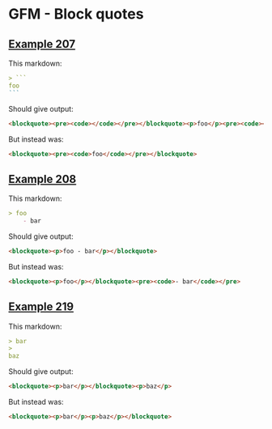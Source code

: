 # GFM - Block quotes

## [Example 207](https://spec.commonmark.org/0.29/#example-207)

This markdown:

````````````markdown
> ```
foo
```

````````````

Should give output:

````````````html
<blockquote><pre><code></code></pre></blockquote><p>foo</p><pre><code></code></pre>
````````````

But instead was:

````````````html
<blockquote><pre><code>foo</code></pre></blockquote>
````````````
## [Example 208](https://spec.commonmark.org/0.29/#example-208)

This markdown:

````````````markdown
> foo
    - bar

````````````

Should give output:

````````````html
<blockquote><p>foo - bar</p></blockquote>
````````````

But instead was:

````````````html
<blockquote><p>foo</p></blockquote><pre><code>- bar</code></pre>
````````````
## [Example 219](https://spec.commonmark.org/0.29/#example-219)

This markdown:

````````````markdown
> bar
>
baz

````````````

Should give output:

````````````html
<blockquote><p>bar</p></blockquote><p>baz</p>
````````````

But instead was:

````````````html
<blockquote><p>bar</p><p>baz</p></blockquote>
````````````
